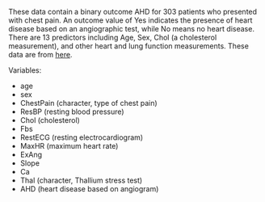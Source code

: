 
These data contain a binary outcome AHD for 303 patients who presented with chest pain.
An outcome value of Yes indicates the presence of heart disease based on an angiographic test, while No means no heart disease. There are 13 predictors including Age, Sex, Chol (a cholesterol measurement), and other heart and lung function measurements. These data are from [here](https://www.statlearning.com/resources-second-edition).

Variables:
- age
- sex
- ChestPain (character, type of chest pain)
- ResBP (resting blood pressure)
- Chol (cholesterol)
- Fbs
- RestECG (resting electrocardiogram)
- MaxHR (maximum heart rate)
- ExAng
- Slope
- Ca
- Thal (character, Thallium stress test)
- AHD (heart disease based on angiogram)
